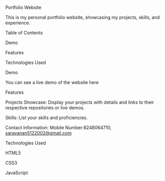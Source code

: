 Portfolio Website

This is my personal portfolio website, showcasing my projects, skills, and experience.

Table of Contents

Demo

Features

Technologies Used

Demo

You can see a live demo of the website here

Features

Projects Showcase: Display your projects with details and links to their respective repositories or live demos.

Skills: List your skills and proficiencies.

Contact Information: Mobile Number:8248064710, saravanan5122002@gmail.com


Technologies Used

HTML5

CSS3

JavaScript
